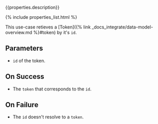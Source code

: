 {{properties.description}}

{% include properties_list.html %}

This use-case retieves a [Token]({% link _docs_integrate/data-model-overview.md %}#token)
by it's `id`.

## Parameters

- `id` of the token.

## On Success

- The `token` that corresponds to the `id`.

## On Failure

- The `id` doesn't resolve to a `token`.

